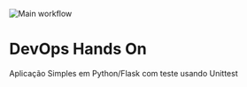 ![Main workflow](https://github.com/mullerfs/labdevops/actions/workflows/pipeline.yml/badge.svg)

# DevOps Hands On
Aplicação Simples em Python/Flask com teste usando Unittest
